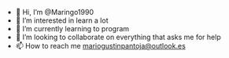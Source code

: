 - 👋 Hi, I’m @Maringo1990
- 👀 I’m interested in learn a lot
- 🌱 I’m currently learning to program
- 💞️ I’m looking to collaborate on everything that asks me for help
- 📫 How to reach me mariogustinpantoja@outlook.es

<!---
Maringo1990/Maringo1990 is a ✨ special ✨ repository because its `README.md` (this file) appears on your GitHub profile.
You can click the Preview link to take a look at your changes.
--->
